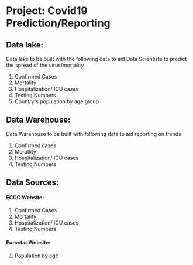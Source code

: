 # Project: Covid19 Prediction/Reporting

## Data lake:
Data lake to be built with the following data to aid Data Scientists to predict the spread of the virus/mortality
1. Confirmed Cases
2. Mortality
3. Hospitalization/ ICU cases
4. Testing Numbers
5. Country's population by age group

## Data Warehouse:
Data Warehouse to be built with following data to aid reporting on trends
1. Confirmed cases
2. Moratlity
3. Hospitalization/ ICU cases
4. Testing Numbers

## Data Sources:
#### ECDC Website:
1. Confirmed Cases
2. Mortality
3. Hospitalization/ ICU cases
4. Testing Numbers
#### Eurostat Website:
1. Population by age
